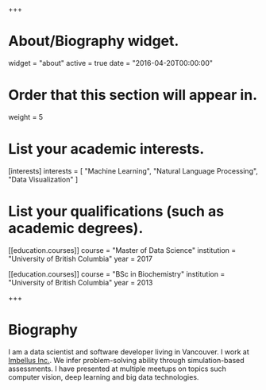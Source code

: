 +++
# About/Biography widget.
widget = "about"
active = true
date = "2016-04-20T00:00:00"

# Order that this section will appear in.
weight = 5

# List your academic interests.
[interests]
  interests = [
    "Machine Learning",
    "Natural Language Processing",
    "Data Visualization"
  ]

# List your qualifications (such as academic degrees).
[[education.courses]]
  course = "Master of Data Science"
  institution = "University of British Columbia"
  year = 2017

[[education.courses]]
  course = "BSc in Biochemistry"
  institution = "University of British Columbia"
  year = 2013
 
+++

# Biography

I am a data scientist and software developer living in Vancouver. I work at [Imbellus Inc.](https://www.imbellus.com). We infer problem-solving ability through simulation-based assessments.  I have presented at multiple meetups on topics such computer vision, deep learning and big data technologies. 
